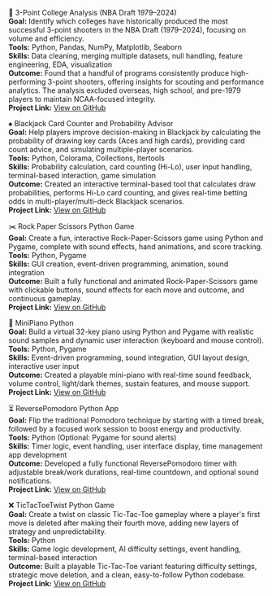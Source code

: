 🏀 3-Point College Analysis (NBA Draft 1979–2024)  
**Goal:** Identify which colleges have historically produced the most successful 3-point shooters in the NBA Draft (1979–2024), focusing on volume and efficiency.  
**Tools:** Python, Pandas, NumPy, Matplotlib, Seaborn  
**Skills:** Data cleaning, merging multiple datasets, null handling, feature engineering, EDA, visualization  
**Outcome:** Found that a handful of programs consistently produce high-performing 3-point shooters, offering insights for scouting and performance analytics. The analysis excluded overseas, high school, and pre-1979 players to maintain NCAA-focused integrity.  
**Project Link:** [View on GitHub](https://github.com/dhouse87/3pt-college-analysis)

♠️ Blackjack Card Counter and Probability Advisor  
**Goal:** Help players improve decision-making in Blackjack by calculating the probability of drawing key cards (Aces and high cards), providing card count advice, and simulating multiple-player scenarios.  
**Tools:** Python, Colorama, Collections, Itertools  
**Skills:** Probability calculation, card counting (Hi-Lo), user input handling, terminal-based interaction, game simulation  
**Outcome:** Created an interactive terminal-based tool that calculates draw probabilities, performs Hi-Lo card counting, and gives real-time betting odds in multi-player/multi-deck Blackjack scenarios.  
**Project Link:** [View on GitHub](https://github.com/dhouse87/blackjack-card-counter)

✂️ Rock Paper Scissors Python Game  
**Goal:** Create a fun, interactive Rock-Paper-Scissors game using Python and Pygame, complete with sound effects, hand animations, and score tracking.  
**Tools:** Python, Pygame  
**Skills:** GUI creation, event-driven programming, animation, sound integration  
**Outcome:** Built a fully functional and animated Rock-Paper-Scissors game with clickable buttons, sound effects for each move and outcome, and continuous gameplay.  
**Project Link:** [View on GitHub](https://github.com/dhouse87/rock-paper-scissors)

🎹 MiniPiano Python  
**Goal:** Build a virtual 32-key piano using Python and Pygame with realistic sound samples and dynamic user interaction (keyboard and mouse control).  
**Tools:** Python, Pygame  
**Skills:** Event-driven programming, sound integration, GUI layout design, interactive user input  
**Outcome:** Created a playable mini-piano with real-time sound feedback, volume control, light/dark themes, sustain features, and mouse support.  
**Project Link:** [View on GitHub](https://github.com/dhouse87/minipiano)

⏳ ReversePomodoro Python App  
**Goal:** Flip the traditional Pomodoro technique by starting with a timed break, followed by a focused work session to boost energy and productivity.  
**Tools:** Python (Optional: Pygame for sound alerts)  
**Skills:** Timer logic, event handling, user interface display, time management app development  
**Outcome:** Developed a fully functional ReversePomodoro timer with adjustable break/work durations, real-time countdown, and optional sound notifications.  
**Project Link:** [View on GitHub](https://github.com/dhouse87/reverse-pomodoro)

❌ TicTacToeTwist Python Game  
**Goal:** Create a twist on classic Tic-Tac-Toe gameplay where a player's first move is deleted after making their fourth move, adding new layers of strategy and unpredictability.  
**Tools:** Python  
**Skills:** Game logic development, AI difficulty settings, event handling, terminal-based interaction  
**Outcome:** Built a playable Tic-Tac-Toe variant featuring difficulty settings, strategic move deletion, and a clean, easy-to-follow Python codebase.  
**Project Link:** [View on GitHub](https://github.com/dhouse87/tictactoetwist)
